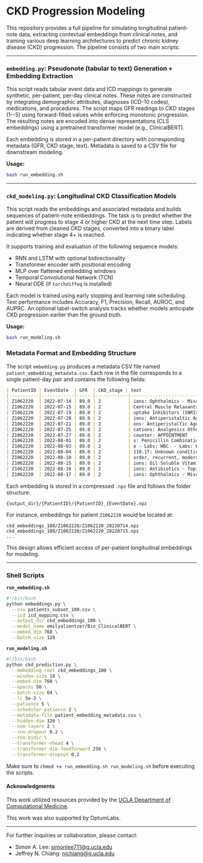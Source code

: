 # CKD Progression Modeling

This repository provides a full pipeline for simulating longitudinal patient-note data, extracting contextual embeddings from clinical notes, and training various deep learning architectures to predict chronic kidney disease (CKD) progression. The pipeline consists of two main scripts:

---

### `embedding.py`: Pseudonote (tabular to text) Generation + Embedding Extraction

This script reads tabular event data and ICD mappings to generate synthetic, per-patient, per-day clinical notes. These notes are constructed by integrating demographic attributes, diagnoses (ICD-10 codes), medications, and procedures. The script maps GFR readings to CKD stages (1--5) using forward-filled values while enforcing monotonic progression. The resulting notes are encoded into dense representations (CLS embeddings) using a pretrained transformer model (e.g., ClinicalBERT).

Each embedding is stored in a per-patient directory with corresponding metadata (GFR, CKD stage, text). Metadata is saved to a CSV file for downstream modeling.

**Usage:**
```bash
bash run_embedding.sh
```

---

### `ckd_modeling.py`: Longitudinal CKD Classification Models

This script reads the embeddings and associated metadata and builds sequences of patient-note embeddings. The task is to predict whether the patient will progress to stage 4 or higher CKD at the next time step. Labels are derived from cleaned CKD stages, converted into a binary label indicating whether stage 4+ is reached.

It supports training and evaluation of the following sequence models:
- RNN and LSTM with optional bidirectionality
- Transformer encoder with positional encoding
- MLP over flattened embedding windows
- Temporal Convolutional Network (TCN)
- Neural ODE (if `torchdiffeq` is installed)

Each model is trained using early stopping and learning rate scheduling. Test performance includes Accuracy, F1, Precision, Recall, AUROC, and AUPRC. An optional label-switch analysis tracks whether models anticipate CKD progression earlier than the ground truth.

**Usage:**
```bash
bash run_modeling.sh
```

### Metadata Format and Embedding Structure

The script `embedding.py` produces a metadata CSV file named `patient_embedding_metadata.csv`. Each row in the file corresponds to a single patient-day pair and contains the following fields:

```markdown
| PatientID | EventDate  | GFR  | CKD_stage | text                                   | embedding_file            |
|-----------|------------|------|------------|----------------------------------------|---------------------------|
| Z1062220  | 2022-07-14 | 89.0 | 2          | ions: Ophthalmics - Misc.              | Z1062220_20220714.npz     |
| Z1062220  | 2022-07-15 | 89.0 | 2          | Central Muscle Relaxants               | Z1062220_20220715.npz     |
| Z1062220  | 2022-07-19 | 89.0 | 2          | uptake Inhibitors (SNRIs)              | Z1062220_20220719.npz     |
| Z1062220  | 2022-07-20 | 89.0 | 2          | ions: Antiperistaltic Agents           | Z1062220_20220720.npz     |
| Z1062220  | 2022-07-21 | 89.0 | 2          | ons: Antiperistaltic Agents            | Z1062220_20220721.npz     |
| Z1062220  | 2022-07-25 | 89.0 | 2          | cations: Analgesics Other              | Z1062220_20220725.npz     |
| Z1062220  | 2022-07-27 | 89.0 | 2          | counter: APPOINTMENT                   | Z1062220_20220727.npz     |
| Z1062220  | 2022-08-01 | 89.0 | 2          | s: Penicillin Combinations             | Z1062220_20220801.npz     |
| Z1062220  | 2022-08-03 | 89.0 | 2          | e - Labs: WBC  - Labs: K               | Z1062220_20220803.npz     |
| Z1062220  | 2022-08-04 | 89.0 | 2          | 110.1T: Unknown condition              | Z1062220_20220804.npz     |
| Z1062220  | 2022-08-10 | 89.0 | 2          | order, recurrent, moderate             | Z1062220_20220810.npz     |
| Z1062220  | 2022-08-15 | 89.0 | 2          | ions: Oil Soluble Vitamins             | Z1062220_20220815.npz     |
| Z1062220  | 2022-08-16 | 89.0 | 2          | ions: Antibiotics - Topical            | Z1062220_20220816.npz     |
| Z1062220  | 2022-08-17 | 89.0 | 2          | ions: Ophthalmics - Misc.              | Z1062220_20220817.npz     |
```

Each embedding is stored in a compressed `.npz` file and follows the folder structure:
```
{output_dir}/{PatientID}/{PatientID}_{EventDate}.npz
```
For instance, embeddings for patient `Z1062220` would be located at:
```
ckd_embeddings_100/Z1062220/Z1062220_20220714.npz
ckd_embeddings_100/Z1062220/Z1062220_20220715.npz
...
```

This design allows efficient access of per-patient longitudinal embeddings for modeling.

---

### Shell Scripts

**`run_embedding.sh`**
```bash
#!/bin/bash
python embeddings.py \
  --csv patients_subset_100.csv \
  --icd icd_mapping.csv \
  --output_dir ckd_embeddings_100 \
  --model_name emilyalsentzer/Bio_ClinicalBERT \
  --embed_dim 768 \
  --batch_size 128
```

**`run_modeling.sh`**
```bash
#!/bin/bash
python ckd_prediction.py \
  --embedding-root ckd_embeddings_100 \
  --window-size 10 \
  --embed-dim 768 \
  --epochs 50 \
  --batch-size 64 \
  --lr 5e-3 \
  --patience 5 \
  --scheduler-patience 2 \
  --metadata-file patient_embedding_metadata.csv \
  --hidden-dim 128 \
  --num-layers 2 \
  --rnn-dropout 0.2 \
  --rnn-bidir \
  --transformer-nhead 4 \
  --transformer-dim-feedforward 256 \
  --transformer-dropout 0.2
```

Make sure to `chmod +x run_embedding.sh run_modeling.sh` before executing the scripts.

#### Acknowledgments

This work utilized resources provided by the [UCLA Department of Computational Medicine](https://compmed.ucla.edu/).

This work was also supported by OptumLabs.

---

For further inquiries or collaboration, please contact:
- Simon A. Lee: [simonlee711@g.ucla.edu](mailto:simonlee711@g.ucla.edu)
- Jeffrey N. Chiang: [njchiang@g.ucla.edu](mailto:njchiang@g.ucla.edu)

